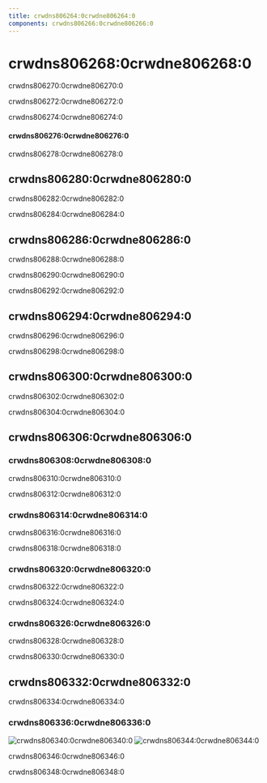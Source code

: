 ```yaml
---
title: crwdns806264:0crwdne806264:0
components: crwdns806266:0crwdne806266:0
---
```

# crwdns806268:0crwdne806268:0

<p class="description">crwdns806270:0crwdne806270:0</p>

crwdns806272:0crwdne806272:0

crwdns806274:0crwdne806274:0

#### crwdns806276:0crwdne806276:0

crwdns806278:0crwdne806278:0

## crwdns806280:0crwdne806280:0

crwdns806282:0crwdne806282:0

crwdns806284:0crwdne806284:0

## crwdns806286:0crwdne806286:0

crwdns806288:0crwdne806288:0

crwdns806290:0crwdne806290:0

crwdns806292:0crwdne806292:0

## crwdns806294:0crwdne806294:0

crwdns806296:0crwdne806296:0

crwdns806298:0crwdne806298:0

## crwdns806300:0crwdne806300:0

crwdns806302:0crwdne806302:0

crwdns806304:0crwdne806304:0

## crwdns806306:0crwdne806306:0

### crwdns806308:0crwdne806308:0

crwdns806310:0crwdne806310:0

crwdns806312:0crwdne806312:0

### crwdns806314:0crwdne806314:0

crwdns806316:0crwdne806316:0

crwdns806318:0crwdne806318:0

### crwdns806320:0crwdne806320:0

crwdns806322:0crwdne806322:0

crwdns806324:0crwdne806324:0

### crwdns806326:0crwdne806326:0

crwdns806328:0crwdne806328:0

crwdns806330:0crwdne806330:0

## crwdns806332:0crwdne806332:0

crwdns806334:0crwdne806334:0

### crwdns806336:0crwdne806336:0

![crwdns806340:0crwdne806340:0](crwdns806338:0crwdne806338:0) ![crwdns806344:0crwdne806344:0](crwdns806342:0crwdne806342:0)

crwdns806346:0crwdne806346:0

crwdns806348:0crwdne806348:0